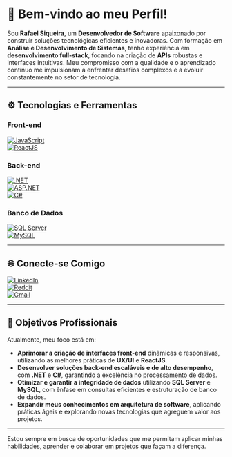 # 👋 Bem-vindo ao meu Perfil!

Sou **Rafael Siqueira**, um **Desenvolvedor de Software** apaixonado por construir soluções tecnológicas eficientes e inovadoras. Com formação em **Análise e Desenvolvimento de Sistemas**, tenho experiência em **desenvolvimento full-stack**, focando na criação de **APIs** robustas e interfaces intuitivas. Meu compromisso com a qualidade e o aprendizado contínuo me impulsionam a enfrentar desafios complexos e a evoluir constantemente no setor de tecnologia.

---

## ⚙️ **Tecnologias e Ferramentas**
<div>
  
### **Front-end** 
[![JavaScript](https://img.shields.io/badge/JavaScript-F7DF1E?style=for-the-badge&logo=javascript&logoColor=black)](https://developer.mozilla.org/en-US/docs/Web/JavaScript)  
[![ReactJS](https://img.shields.io/badge/ReactJS-61DAFB?style=for-the-badge&logo=react&logoColor=black)](https://reactjs.org/)

### **Back-end**  
[![.NET](https://img.shields.io/badge/.NET-512BD4?style=for-the-badge&logo=dotnet&logoColor=white)](https://dotnet.microsoft.com/)  
[![ASP.NET](https://img.shields.io/badge/ASP.NET-512BD4?style=for-the-badge&logo=dotnet&logoColor=white)](https://dotnet.microsoft.com/apps/aspnet)  
[![C#](https://img.shields.io/badge/C%23-239120?style=for-the-badge&logo=csharp&logoColor=white)](https://learn.microsoft.com/pt-br/dotnet/csharp/)

### **Banco de Dados**  
[![SQL Server](https://img.shields.io/badge/SQL%20Server-CC2927?style=for-the-badge&logo=microsoftsqlserver&logoColor=white)](https://learn.microsoft.com/en-us/sql/sql-server/)  
[![MySQL](https://img.shields.io/badge/MySQL-4479A1?style=for-the-badge&logo=mysql&logoColor=white)](https://www.mysql.com/)

</div>



---

## 🌐 **Conecte-se Comigo**

[![LinkedIn](https://img.shields.io/badge/LinkedIn-0077B5?style=for-the-badge&logo=linkedin&logoColor=white)](https://linkedin.com/in/rafael-siqueira-381884153)  
[![Reddit](https://img.shields.io/badge/Reddit-FF4500?style=for-the-badge&logo=reddit&logoColor=white)](https://www.reddit.com/user/rafukka)  
[![Gmail](https://img.shields.io/badge/Gmail-D14836?style=for-the-badge&logo=gmail&logoColor=white)](mailto:rafaelsiqueira.98bm@gmail.com)

---

## 🎯 **Objetivos Profissionais**

Atualmente, meu foco está em:

- **Aprimorar a criação de interfaces front-end** dinâmicas e responsivas, utilizando as melhores práticas de **UX/UI** e **ReactJS**.
- **Desenvolver soluções back-end escaláveis e de alto desempenho**, com **.NET** e **C#**, garantindo a excelência no processamento de dados.
- **Otimizar e garantir a integridade de dados** utilizando **SQL Server** e **MySQL**, com ênfase em consultas eficientes e estruturação de banco de dados.
- **Expandir meus conhecimentos em arquitetura de software**, aplicando práticas ágeis e explorando novas tecnologias que agreguem valor aos projetos.

---

Estou sempre em busca de oportunidades que me permitam aplicar minhas habilidades, aprender e colaborar em projetos que façam a diferença.
